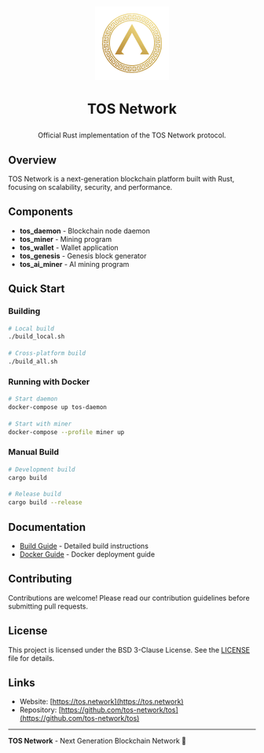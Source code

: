 <p align="center">
  <img src="logo.png" alt="TopoSpartan Logo" width="150"/>
</p>

# <p align="center">TOS Network</p>

<p align="center">Official Rust implementation of the TOS Network protocol.</p>

## Overview

TOS Network is a next-generation blockchain platform built with Rust, focusing on scalability, security, and performance.

## Components

- **tos_daemon** - Blockchain node daemon
- **tos_miner** - Mining program
- **tos_wallet** - Wallet application
- **tos_genesis** - Genesis block generator
- **tos_ai_miner** - AI mining program

## Quick Start

### Building

```bash
# Local build
./build_local.sh

# Cross-platform build
./build_all.sh
```

### Running with Docker

```bash
# Start daemon
docker-compose up tos-daemon

# Start with miner
docker-compose --profile miner up
```

### Manual Build

```bash
# Development build
cargo build

# Release build
cargo build --release
```

## Documentation

- [Build Guide](BUILD.md) - Detailed build instructions
- [Docker Guide](DOCKER.md) - Docker deployment guide

## Contributing

Contributions are welcome! Please read our contribution guidelines before submitting pull requests.

## License

This project is licensed under the BSD 3-Clause License. See the [LICENSE](LICENSE) file for details.

## Links

- Website: [https://tos.network](https://tos.network)
- Repository: [https://github.com/tos-network/tos](https://github.com/tos-network/tos)

---

**TOS Network** - Next Generation Blockchain Network 🚀
